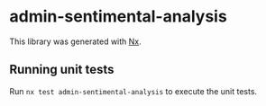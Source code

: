 # admin-sentimental-analysis

This library was generated with [Nx](https://nx.dev).

## Running unit tests

Run `nx test admin-sentimental-analysis` to execute the unit tests.
